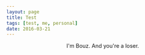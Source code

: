 ```yaml
---
layout: page
title: Test
tags: [test, me, personal]
date: 2016-03-21
---
```

    
<center>I'm Bouz. And you're a loser.</center>

